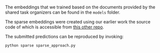 The embeddings that we trained based on the documents provided by the shared task organizers can be found in the ```models``` folder.

The sparse embeddings were created using our earlier work the source code of which is accessible from [this other repo](https://github.com/begab/interpretability_aaai2020).

The submitted predictions can be reproduced by invoking:

    python sparse sparse_approach.py


